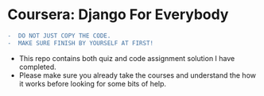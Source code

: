 # Coursera: Django For Everybody

```diff
-  DO NOT JUST COPY THE CODE.
-  MAKE SURE FINISH BY YOURSELF AT FIRST!
```

- This repo contains both quiz and code assignment solution I have completed. 
- Please make sure you already take the courses and understand the how it works before looking for some bits of help.
